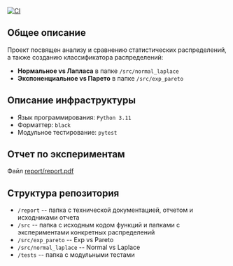 [![CI](https://github.com/maxGrigorenko/DistributionClassifier/actions/workflows/ci.yml/badge.svg)](https://github.com/maxGrigorenko/DistributionClassifier/actions/workflows/ci.yml)

## Общее описание
Проект посвящен анализу и сравнению статистических распределений, а также созданию классификатора распределений:
- **Нормальное vs Лапласа** в папке `/src/normal_laplace`
- **Экспоненциальное vs Парето** в папке `/src/exp_pareto`

## Описание инфраструктуры

- Язык программирования: `Python 3.11`
- Форматтер: `black`
- Модульное тестирование: `pytest`

## Отчет по экспериментам

Файл [report/report.pdf](https://github.com/maxGrigorenko/DistributionClassifier/blob/main/report/report.pdf)

## Структура репозитория

- `/report` -- папка с технической документацией, отчетом и исходниками отчета
- `/src` -- папка с исходным кодом функций и папками с экспериментами конкретных распределений
- `/src/exp_pareto` -- Exp vs Pareto
- `/src/normal_laplace` -- Normal vs Laplace
- `/tests` -- папка с модульными тестами
